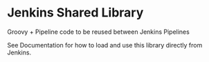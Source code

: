 Jenkins Shared Library
======================

Groovy + Pipeline code to be reused between Jenkins Pipelines

See Documentation for how to load and use this library directly from Jenkins.
